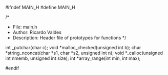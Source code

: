 #ifndef MAIN_H
#define MAIN_H

/*
 * File: main.h
 * Author: Ricardo Valdes
 * Description: Header file of  prototypes for functions
 */

int _putchar(char c);
void *malloc_checked(unsigned int b);
char *string_nconcat(char *s1, char *s2, unsigned int n);
void *_calloc(unsigned int nmemb, unsigned int size);
int *array_range(int min, int max);

#endif
